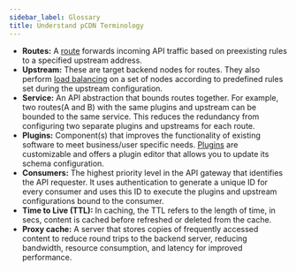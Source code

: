 ```yaml
---
sidebar_label: Glossary
title: Understand pCDN Terminology
---
```


- **Routes:** A [route](./01-getting-started/index.md#step-1-configuring-a-route) forwards incoming API traffic based on preexisting rules to a specified upstream address. 
- **Upstream:** These are target backend nodes for routes. They also perform [load balancing](./01-getting-started/index.md#step-2-set-up-load-balancing) on a set of nodes according to predefined rules set during the upstream configuration.
- **Service:** An API abstraction that bounds routes together. For example, two routes(A and B) with the same plugins and upstream can be bounded to the same service. This reduces the redundancy from configuring two separate plugins and upstreams for each route.
- **Plugins:** Component(s) that improves the functionality of existing software to meet business/user specific needs. [Plugins](./04-plugins/index.md) are customizable and offers a plugin editor that allows you to update its schema configuration.
- **Consumers:** The highest priority level in the API gateway that identifies the API requester. It uses authentication to generate a unique ID for every consumer and uses this ID to execute the plugins and upstream configurations bound to the consumer.
- **Time to Live (TTL):** In caching, the TTL refers to the length of time, in secs, content is cached before refreshed or deleted from the cache.
- **Proxy cache:** A server that stores copies of frequently accessed content to reduce round trips to the backend server, reducing bandwidth, resource consumption, and latency for improved performance. 